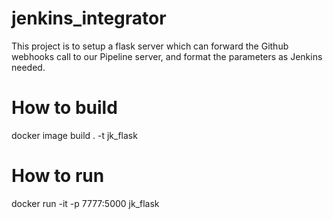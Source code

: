 # jenkins_integrator
This project is to setup a flask server which can forward the Github webhooks call to our Pipeline server, and format the parameters as Jenkins needed.

# How to build
docker image build . -t jk_flask

# How to run
docker run -it -p 7777:5000 jk_flask
